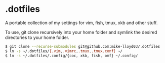 # .dotfiles

A portable collection of my settings for vim, fish, tmux, xkb and other stuff.

To use, git clone recursively into your home folder and symlink the desired
directories to your home folder.

```bash
$ git clone --recurse-submodules git@github.com:mike-lloyd03/.dotfiles.git
$ ln -s ~/.dotfiles/{.vim,.vimrc,.tmux,.tmux.conf} ~/
$ ln -s ~/.dotfiles/.config/{coc, xkb, fish, omf} ~/.config/
```

